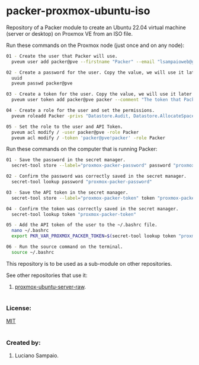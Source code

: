 # packer-proxmox-ubuntu-iso
Repository of a Packer module to create an Ubuntu 22.04 virtual machine (server or desktop) on Proxmox VE from an ISO file.

Run these commands on the Proxmox node (just once and on any node):
```bash
01 - Create the user that Packer will use.
  pveum user add packer@pve --firstname "Packer" --email "lsampaioweb@gmail.com" --comment "The user that Packer will use."

02 - Create a password for the user. Copy the value, we will use it later.
  uuid
  pveum passwd packer@pve

03 - Create a token for the user. Copy the value, we will use it later.
  pveum user token add packer@pve packer --comment "The token that Packer will use."

04 - Create a role for the user and set the permissions.
  pveum roleadd Packer -privs "Datastore.Audit, Datastore.AllocateSpace, Group.Allocate, Pool.Audit, Pool.Allocate, SDN.Use, Sys.Audit, Sys.Modify, VM.Allocate, VM.Audit, VM.Clone, VM.Config.CDROM, VM.Config.CPU, VM.Config.Cloudinit, VM.Config.Disk, VM.Config.HWType, VM.Config.Memory, VM.Config.Network, VM.Config.Options, VM.Console, VM.Monitor, VM.PowerMgmt"

05 - Set the role to the user and API Token.
  pveum acl modify / -user packer@pve -role Packer
  pveum acl modify / -token 'packer@pve!packer' -role Packer
```

Run these commands on the computer that is running Packer:

```bash
01 - Save the password in the secret manager.
  secret-tool store --label="proxmox-packer-password" password "proxmox-packer-password"

02 - Confirm the password was correctly saved in the secret manager.
  secret-tool lookup password "proxmox-packer-password"

03 - Save the API token in the secret manager.
  secret-tool store --label="proxmox-packer-token" token "proxmox-packer-token"

04 - Confirm the token was correctly saved in the secret manager.
  secret-tool lookup token "proxmox-packer-token"

05 - Add the API token of the user to the ~/.bashrc file.
  nano ~/.bashrc
  export PKR_VAR_PROXMOX_PACKER_TOKEN=$(secret-tool lookup token "proxmox-packer-token")

06 - Run the source command on the terminal.
  source ~/.bashrc
```

This repository is to be used as a sub-module on other repositories.

See other repositories that use it: <br/>
1. [proxmox-ubuntu-server-raw](https://github.com/lsampaioweb/proxmox-ubuntu-server-raw "proxmox-ubuntu-server-raw").

#
### License:

[MIT](LICENSE "MIT License")

#
### Created by:

1. Luciano Sampaio.
